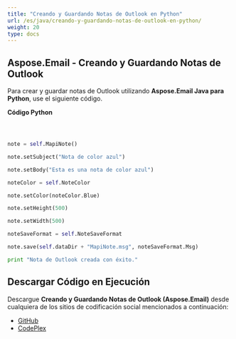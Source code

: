 ```yaml
---
title: "Creando y Guardando Notas de Outlook en Python"
url: /es/java/creando-y-guardando-notas-de-outlook-en-python/
weight: 20
type: docs
---
```


## **Aspose.Email - Creando y Guardando Notas de Outlook**
Para crear y guardar notas de Outlook utilizando **Aspose.Email Java para Python**, use el siguiente código.

**Código Python**

```python



note = self.MapiNote()

note.setSubject("Nota de color azul")

note.setBody("Esta es una nota de color azul")

noteColor = self.NoteColor

note.setColor(noteColor.Blue)

note.setHeight(500)

note.setWidth(500)

noteSaveFormat = self.NoteSaveFormat

note.save(self.dataDir + "MapiNote.msg", noteSaveFormat.Msg)

print "Nota de Outlook creada con éxito."

```
## **Descargar Código en Ejecución**
Descargue **Creando y Guardando Notas de Outlook (Aspose.Email)** desde cualquiera de los sitios de codificación social mencionados a continuación:

- [GitHub](https://github.com/aspose-email/Aspose.Email-for-Java/releases/tag/Aspose.Email_Java_for_Python-v1.0)
- [CodePlex](http://asposeemailjavapython.codeplex.com/releases/)